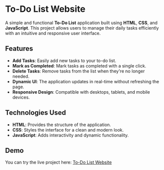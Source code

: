 # To-Do List Website

A simple and functional **To-Do List** application built using **HTML**, **CSS**, and **JavaScript**. This project allows users to manage their daily tasks efficiently with an intuitive and responsive user interface.

## Features

- **Add Tasks**: Easily add new tasks to your to-do list.
- **Mark as Completed**: Mark tasks as completed with a single click.
- **Delete Tasks**: Remove tasks from the list when they're no longer needed.
- **Dynamic UI**: The application updates in real-time without refreshing the page.
- **Responsive Design**: Compatible with desktops, tablets, and mobile devices.

## Technologies Used

- **HTML**: Provides the structure of the application.
- **CSS**: Styles the interface for a clean and modern look.
- **JavaScript**: Adds interactivity and dynamic functionality.

## Demo

You can try the live project here: [To-Do List Website](https://001albin.github.io/ToDoList/)
